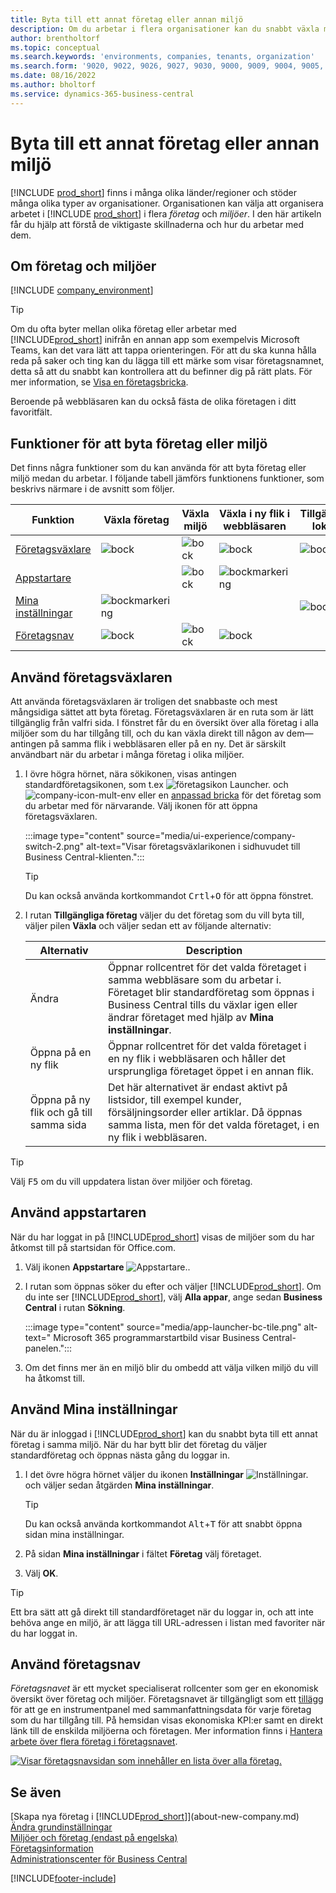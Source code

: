 ```yaml
---
title: Byta till ett annat företag eller annan miljö
description: Om du arbetar i flera organisationer kan du snabbt växla mellan olika miljöer och företag.
author: brentholtorf
ms.topic: conceptual
ms.search.keywords: 'environments, companies, tenants, organization'
ms.search.form: '9020, 9022, 9026, 9027, 9030, 9000, 9009, 9004, 9005, 9024, 9006, 9007, 9010, 9016, 9017'
ms.date: 08/16/2022
ms.author: bholtorf
ms.service: dynamics-365-business-central
---
```


# <a name="switching-to-another-company-or-environment"></a>Byta till ett annat företag eller annan miljö

[!INCLUDE [prod_short](includes/prod_short.md)] finns i många olika länder/regioner och stöder många olika typer av organisationer. Organisationen kan välja att organisera arbetet i [!INCLUDE [prod_short](includes/prod_short.md)] i flera *företag* och *miljöer*. I den här artikeln får du hjälp att förstå de viktigaste skillnaderna och hur du arbetar med dem.

## <a name="about-companies-and-environments"></a>Om företag och miljöer

[!INCLUDE [company_environment](includes/company_environment.md)]

> [!TIP]
> Om du ofta byter mellan olika företag eller arbetar med [!INCLUDE[prod_short](includes/prod_short.md)] inifrån en annan app som exempelvis Microsoft Teams, kan det vara lätt att tappa orienteringen. För att du ska kunna hålla reda på saker och ting kan du lägga till ett märke som visar företagsnamnet, detta så att du snabbt kan kontrollera att du befinner dig på rätt plats. För mer information, se [Visa en företagsbricka](admin-company-information.md#badge).
> 
> Beroende på webbläsaren kan du också fästa de olika företagen i ditt favoritfält.  

<!--
[!INCLUDE [about-ui-learn](includes/about-ui-learn.md)]-->

## <a name="features-for-switching-company-or-environment"></a>Funktioner för att byta företag eller miljö

Det finns några funktioner som du kan använda för att byta företag eller miljö medan du arbetar. I följande tabell jämförs funktionens funktioner, som beskrivs närmare i de avsnitt som följer.

|Funktion|Växla företag|Växla miljö|Växla i ny flik i webbläsaren| Tillgänglig lokalt|
|-------|--------------|------------------|-------------------------|----------------------|
|[Företagsväxlare](#use-the-company-switcher)|![bock](media/check.png "kontroll")|![bock](media/check.png "kontroll")|![bock](media/check.png "kontroll")|![bock](media/check.png "kontroll")|
|[Appstartare](#use-the-app-launcher)||![bock](media/check.png "kontroll")|![bockmarkering](media/check.png "kontroll")||
|[Mina inställningar](#use-my-settings)|![bockmarkering](media/check.png "kontroll")|||![bock](media/check.png "kontroll")|
|[Företagsnav](#use-company-hub)|![bock](media/check.png "kontroll")|![bock](media/check.png "kontroll")|![bock](media/check.png "kontroll")||

## <a name="use-the-company-switcher"></a>Använd företagsväxlaren

Att använda företagsväxlaren är troligen det snabbaste och mest mångsidiga sättet att byta företag. Företagsväxlaren är en ruta som är lätt tillgänglig från valfri sida. I fönstret får du en översikt över alla företag i alla miljöer som du har tillgång till, och du kan växla direkt till någon av dem&mdash;antingen på samma flik i webbläsaren eller på en ny. Det är särskilt användbart när du arbetar i många företag i olika miljöer.

1. I övre högra hörnet, nära sökikonen, visas antingen standardföretagsikonen, som t.ex ![företagsikon Launcher.](media/ui-experience/company-icon.png "Visar företagsväxlingsikonen som används när det finns en enda miljö") och ![company-icon-mult-env](media/ui-experience/company-icon-multi-env.png "Visar företagsväxlingsikonen som används när det finns flera miljöer") eller en [anpassad bricka](admin-company-information.md#badge) för det företag som du arbetar med för närvarande. Välj ikonen för att öppna företagsväxlaren.

   :::image type="content" source="media/ui-experience/company-switch-2.png" alt-text="Visar företagsväxlarikonen i sidhuvudet till Business Central-klienten.":::  

   > [!TIP]
   > Du kan också använda kortkommandot <kbd>Crtl</kbd>+<kbd>O</kbd> för att öppna fönstret.
2. I rutan **Tillgängliga företag** väljer du det företag som du vill byta till, väljer pilen **Växla** och väljer sedan ett av följande alternativ:

   |Alternativ|Description|
   |------|-----------|
   |Ändra|Öppnar rollcentret för det valda företaget i samma webbläsare som du arbetar i. Företaget blir standardföretag som öppnas i Business Central tills du växlar igen eller ändrar företaget med hjälp av **Mina inställningar**. |
   |Öppna på en ny flik|Öppnar rollcentret för det valda företaget i en ny flik i webbläsaren och håller det ursprungliga företaget öppet i en annan flik.|
   |Öppna på ny flik och gå till samma sida|Det här alternativet är endast aktivt på listsidor, till exempel kunder, försäljningsorder eller artiklar. Då öppnas samma lista, men för det valda företaget, i en ny flik i webbläsaren. |

> [!TIP]
> Välj <kbd>F5</kbd> om du vill uppdatera listan över miljöer och företag.

## <a name="use-the-app-launcher"></a>Använd appstartaren

När du har loggat in på [!INCLUDE[prod_short](includes/prod_short.md)] visas de miljöer som du har åtkomst till på startsidan för Office.com.  

1. Välj ikonen **Appstartare** ![Appstartare.](media/app-launcher-icon.png "Programmarstartbild ger till gång till fler funktioner").
2. I rutan som öppnas söker du efter och väljer [!INCLUDE[prod_short](includes/prod_short.md)]. Om du inte ser [!INCLUDE[prod_short](includes/prod_short.md)], välj **Alla appar**, ange sedan **Business Central** i rutan **Sökning**.

   :::image type="content" source="media/app-launcher-bc-tile.png" alt-text=" Microsoft 365 programmarstartbild visar Business Central-panelen.":::  

3. Om det finns mer än en miljö blir du ombedd att välja vilken miljö du vill ha åtkomst till.

<!--
The following image shows tiles for accessing production and sandbox environments on the Dynamics 365 Home page.

:::image type="content" source="media/app-picker-environments.png" alt-text="The Dynamics 365 Home page showing production and sandbox environments.":::
-->
## <a name="use-my-settings"></a>Använd Mina inställningar

När du är inloggad i [!INCLUDE[prod_short](includes/prod_short.md)] kan du snabbt byta till ett annat företag i samma miljö. När du har bytt blir det företag du väljer standardföretag och öppnas nästa gång du loggar in.

1. I det övre högra hörnet väljer du ikonen **Inställningar** ![Inställningar.](media/ui-experience/settings_icon_small.png "Inställningsikon för rollcenter") och väljer sedan åtgärden **Mina inställningar**.

    > [!TIP]
    > Du kan också använda kortkommandot <kbd>Alt</kbd>+<kbd>T</kbd> för att snabbt öppna sidan mina inställningar.

2. På sidan **Mina inställningar** i fältet **Företag** välj företaget.  
3. Välj **OK**.

> [!TIP]
> Ett bra sätt att gå direkt till standardföretaget när du loggar in, och att inte behöva ange en miljö, är att lägga till URL-adressen i listan med favoriter när du har loggat in.

## <a name="use-company-hub"></a>Använd företagsnav

*Företagsnavet* är ett mycket specialiserat rollcenter som ger en ekonomisk översikt över företag och miljöer. Företagsnavet är tillgängligt som ett [tillägg](ui-extensions-company-hub.md) för att ge en instrumentpanel med sammanfattningsdata för varje företag som du har tillgång till. På hemsidan visas ekonomiska KPI:er samt en direkt länk till de enskilda miljöerna och företagen. Mer information finns i [Hantera arbete över flera företag i företagsnavet](company-hub.md).

[![Visar företagsnavsidan som innehåller en lista över alla företag.](media/company-hub.png)](media/company-hub.png#lightbox)  

## <a name="see-also"></a>Se även

[Skapa nya företag i [!INCLUDE[prod_short](includes/prod_short.md)]](about-new-company.md)  
[Ändra grundinställningar](ui-change-basic-settings.md)  
[Miljöer och företag (endast på engelska)](/dynamics365/business-central/dev-itpro/administration/tenant-environment-topology)  
[Företagsinformation](admin-company-information.md)  
[Administrationscenter för Business Central](/dynamics365/business-central/dev-itpro/administration/tenant-admin-center)  

[!INCLUDE[footer-include](includes/footer-banner.md)]
